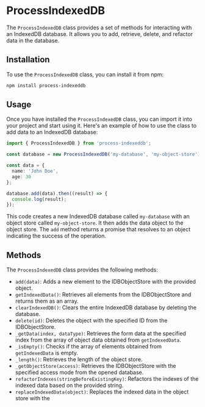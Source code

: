 # ProcessIndexedDB

The `ProcessIndexedDB` class provides a set of methods for interacting with an IndexedDB database. It allows you to add, retrieve, delete, and refactor data in the database.

## Installation

To use the `ProcessIndexedDB` class, you can install it from npm:

```bash
npm install process-indexeddb
```

## Usage

Once you have installed the `ProcessIndexedDB` class, you can import it into your project and start using it. Here's an example of how to use the class to add data to an IndexedDB database:

```typescript
import { ProcessIndexedDB } from 'process-indexeddb';

const database = new ProcessIndexedDB('my-database', 'my-object-store');

const data = {
  name: 'John Doe',
  age: 30
};

database.add(data).then((result) => {
  console.log(result);
});
```

This code creates a new IndexedDB database called `my-database` with an object store called `my-object-store`. It then adds the data object to the object store. The `add` method returns a promise that resolves to an object indicating the success of the operation.

## Methods

The `ProcessIndexedDB` class provides the following methods:

* `add(data)`: Adds a new element to the IDBObjectStore with the provided object.
* `getIndexedData()`: Retrieves all elements from the IDBObjectStore and returns them as an array.
* `clearIndexedDB()`: Clears the entire IndexedDB database by deleting the database.
* `delete(id)`: Deletes the object with the specified ID from the IDBObjectStore.
* `_getData(index, dataType)`: Retrieves the form data at the specified index from the array of object data obtained from `getIndexedData`.
* `_isEmpty()`: Checks if the array of elements obtained from `getIndexedData` is empty.
* `_length()`: Retrieves the length of the object store.
* `_getObjectStore(access)`: Retrieves the IDBObjectStore with the specified access mode from the opened database.
* `refactorIndexes(stringBeforeExistingKey)`: Refactors the indexes of the indexed data based on the provided string.
* `replaceIndexedData(object)`: Replaces the indexed data in the object store with the
